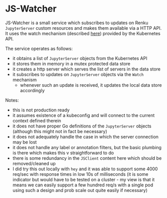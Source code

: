 # JS-Watcher

JS-Watcher is a small service which subscribes to updates on Renku
`JupyterServer` custom resources and makes them available via a HTTP API. It
uses the watch mechanism (described
[here](https://kubernetes.io/docs/reference/using-api/api-concepts/#efficient-detection-of-changes))
provided by the Kubernetes API.

The service operates as follows:
- it obtains a list of `JupyterServer` objects from the Kubernetes API
- it stores them in memory in a mutex protected data store
- it creates a http server which serves the list of servers in the data store
- it subscribes to updates on `JupyterServer` objects via the `Watch` mechanism
  - whenever such an update is received, it updates the local data store accordingly 
 
Notes:
- this is not production ready
- it assumes existence of a kubeconfig and will connect to the current context
  defined therein
- it does not have proper Go definitions of the `JupyterServer` objects
  (although this might not in fact be necessary)
- it does not adequately handle the case in which the server connection may be
  lost
- it does not handle any label or annotation filters, but the basic plumbing is
  there which makes this v straightforward to do
- there is some redundancy in the `JSClient` content here which should be
  removed/cleaned up
- I did try this out locally with `hey` and it was able to support some 4000
  req/sec with response times in low 10s of milliseconds (it is some indicator
  but would have to be tested on a cluster - my view is that it means we can
  easily support a few hundred req/s with a single pod using such a design and
  prob scale out quite easily if necessary)

